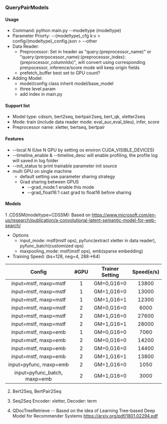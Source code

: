### **QueryPairModels**
#### Usage
* Command: python main.py --modeltype (modeltype)
* Parameter Priorty: --(modeltype)\_cfg k:v > config/(modeltype)\_config.json > --other
* Data Reader:
  - Preprocessor: Set in header as "query:(preprocessor\_name)" or "query:(prerpocessor\_name):(preprocessor\_index):(preprocessor\_columnIdx)", will convert using corresponding prerpocessor, inference/score mode will keep origin fields
  - prefetch\_buffer best set to GPU count?
* Adding Model:
  - model/config class inherit model/base\_model
  - three level param
  - add index in main.py
#### Support list
* Model type: cdssm, bert2seq, bertpair2seq, bert\_qk, xletter2seq
* Mode: train (include data reader mode: eval\_auc,eval\_bleu), infer, score
* Preprocessor name: xletter, bertseq, bertpair
#### Features
* --local N (Use N GPU by setting os environ CUDA\_VISIBLE\_DEVICES)
* --timeline\_enable & --timeline\_desc will enable profiling, the profile log will saved in log folder
* --init\_status to print trainable parameter init source
* multi GPU on single machine
  - default setting use parameter sharing strategy
  - Grad sharing between GPUS
    * --grad\_mode:1 enable this mode 
    * --grad\_float16:1 cast grad to float16 before sharing 
#### Models
1 .CDSSM(modeltype=CDSSM): Based on https://www.microsoft.com/en-us/research/publication/a-convolutional-latent-semantic-model-for-web-search/
  * Options 
    * input\_mode: mstf(mstf ops), pyfunc(extract xletter in data reader), pyfunc\_batch(customized ops)
    * maxpooling\_mode: mstf(mstf ops), emb(sparse embedding)
  * Training Speed:  (bs=128, neg=4, 288->64)

| Config        | #GPU          | Trainer Setting  | Speed(e/s) | 
|:-------------:|:-------------:|:----------------:|:-----:|
| input=mstf, maxp=mstf| 1 | GM=0,G16=0 | 13800 |
| input=mstf, maxp=mstf| 1 | GM=1,G16=0 | 13000 |
| input=mstf, maxp=mstf| 1 | GM=1,G16=1 | 12300 |
| input=mstf, maxp=mstf| 2 | GM=0,G16=0 | 6000 |
| input=mstf, maxp=mstf| 2 | GM=1,G16=0 | 27600 |
| input=mstf, maxp=mstf| 2 | GM=1,G16=1 | 28000 |
| input=mstf, maxp=emb| 1 | GM=0,G16=0 | 7060 |
| input=mstf, maxp=emb| 2 | GM=0,G16=0 | 14200 |
| input=mstf, maxp=emb| 2 | GM=0,G16=0 | 14400 |
| input=mstf, maxp=emb| 2 | GM=1,G16=1 | 13800 |
| input=pyfunc, maxp=emb| 2 | GM=1,G16=0 | 1050 |
| input=pyfunc\_batch, maxp=emb| 2 | GM=1,G16=0 | 3000 |
2. Bert2Seq, BertPair2Seq

3. Seq2Seq Encoder: xletter, Decoder: term

4. QDocTreeRetrieve -- Based on the idea of Learning Tree-based Deep Model for Recommender Systems https://arxiv.org/pdf/1801.02294.pdf
